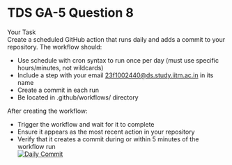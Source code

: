# TDS GA-5 Question 8
Your Task  
Create a scheduled GitHub action that runs daily and adds a commit to your repository. The workflow should:  

- Use schedule with cron syntax to run once per day (must use specific hours/minutes, not wildcards)  
- Include a step with your email 23f1002440@ds.study.iitm.ac.in in its name  
- Create a commit in each run  
- Be located in .github/workflows/ directory
  
After creating the workflow:  
- Trigger the workflow and wait for it to complete  
- Ensure it appears as the most recent action in your repository  
- Verify that it creates a commit during or within 5 minutes of the workflow run  
[![Daily Commit](https://github.com/23f1002440KP/tds-ga-5-question-8/actions/workflows/main.yml/badge.svg)](https://github.com/23f1002440KP/tds-ga-5-question-8/actions/workflows/main.yml)
